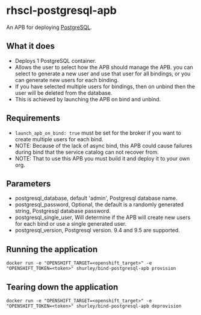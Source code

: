 rhscl-postgresql-apb
======================

An APB for deploying [PostgreSQL](https://www.postgresql.org).

## What it does
* Deploys 1 PostgreSQL container.
* Allows the user to select how the APB should manage the APB. you can select to generate a new user and use that user for all bindings, or you can generate new users for each binding.
* If you have selected multiple users for bindings, then on unbind then the user will be deleted from the database.
* This is achieved by launching the APB on bind and unbind.

## Requirements
* ```launch_apb_on_bind: true``` must be set for the broker if you want to create multiple users for each bind.
* NOTE: Because of the lack of async bind, this APB could cause failures during bind that the service catalog can not recover from.
* NOTE: That to use this APB you must build it and deploy it to your own org. 

## Parameters
* postgresql_database, default 'admin', Postgresql database name.
* postgresql_password, Optional, the default is a randomly generated string, Postgresql database password.
* postgresql_single_user, Will determine if the APB will create new users for each bind or use a single generated user.
* postgresql_version, Postgresql version. 9.4 and 9.5 are supported.

## Running the application
`docker run -e "OPENSHIFT_TARGET=<openshift_target>" -e "OPENSHIFT_TOKEN=<token>" shurley/bind-postgresql-apb provision`

## Tearing down the application
`docker run -e "OPENSHIFT_TARGET=<openshift_target>" -e "OPENSHIFT_TOKEN=<token>" shurley/bind-postgresql-apb deprovision`
